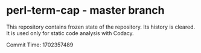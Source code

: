 # perl-term-cap - master branch

This repository contains frozen state of the repository.
Its history is cleared. It is used only for static code
analysis with Codacy.

Commit Time: 1702357489